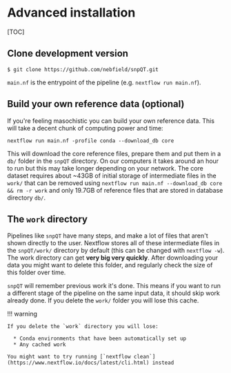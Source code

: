 # Advanced installation

[TOC]

## Clone development version

```
$ git clone https://github.com/nebfield/snpQT.git
```

`main.nf` is the entrypoint of the pipeline (e.g. `nextflow run main.nf`).

## Build your own reference data (optional)

If you're feeling masochistic you can build your own reference data. This will
take a decent chunk of computing power and time:

```
nextflow run main.nf -profile conda --download_db core
```

This will download the core reference files, prepare them and put them in a
`db/` folder in the `snpQT` directory. On our computers it takes around an hour
to run but this may take longer depending on your network. The core dataset
requires about ~43GB of initial storage of intermediate files in the `work/`
that can be removed using `nextflow run main.nf --download_db core && rm -r
work` and only 19.7GB of reference files that are stored in database directory
`db/`.


## The `work` directory

Pipelines like `snpQT` have many steps, and make a lot of files that aren't
shown directly to the user. Nextflow stores all of these intermediate files in
the `snpQT/work/` directory by default (this can be changed with `nextflow
-w`). The work directory can get **very big very quickly**. After downloading
your data you might want to delete this folder, and regularly check the size of
this folder over time.

`snpQT` will remember previous work it's done. This means if you want to run a
different stage of the pipeline on the same input data, it should skip work
already done. If you delete the `work/` folder you will lose this cache.

!!! warning

    If you delete the `work` directory you will lose:

      * Conda environments that have been automatically set up
      * Any cached work
      
    You might want to try running [`nextflow clean`](https://www.nextflow.io/docs/latest/cli.html) instead


